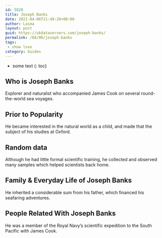 ```yaml
---
id: 5828
title: Joseph Banks
date: 2021-04-06T21:49:20+00:00
author: Laima
layout: post
guid: https://ukdataservers.com/joseph-banks/
permalink: /04/06/joseph-banks
tags:
 - show love
category: Guides
---
```


* some text
{: toc}


## Who is Joseph Banks
                  
                  
                  
Explorer and naturalist who accompanied James Cook on several round-the-world sea voyages. 
                  
              
            
              
            
                
                
                
## Prior to Popularity
                  
                  
                  
He became interested in the natural world as a child, and made that the subject of his studies at Oxford. 
                  
              
            
              
            
                
                
                
## Random data
                  
                  
                  
Although he had little formal scientific training, he collected and observed many samples which helped scientists back home.
                  
              
            
              
            
                
                
                
## Family & Everyday Life of Joseph Banks
                  
                  
                  
He inherited a considerable sum from his father, which financed his seafaring adventures.
                  
              
            
              
            
                
                
                
## People Related With Joseph Banks
                  
                  
                  
He was a member of the Royal Navy&#8217;s scientific expedition to the South Pacific with James Cook.
                  
              
            
              
            
                
              
            
              
              
            
            
              
            
          
          
          